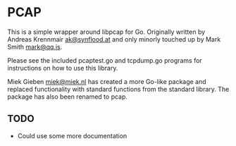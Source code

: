 # PCAP

This is a simple wrapper around libpcap for Go.  Originally written by Andreas
Krennmair <ak@synflood.at> and only minorly touched up by Mark Smith <mark@qq.is>.

Please see the included pcaptest.go and tcpdump.go programs for instructions on
how to use this library.

Miek Gieben <miek@miek.nl> has created a more Go-like package and replaced functionality
with standard functions from the standard library. The package has also been renamed to
pcap.

## TODO

* Could use some more documentation
